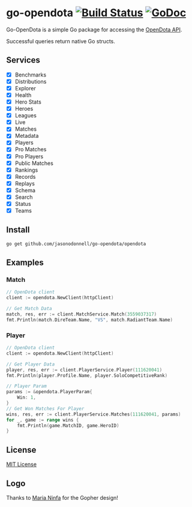 # go-opendota [![Build Status](https://travis-ci.org/jasonodonnell/go-opendota.png)](https://travis-ci.org/jasonodonnell/go-opendota) [![GoDoc](https://godoc.org/github.com/jasonodonnell/go-opendota?status.png)](https://godoc.org/github.com/jasonodonnell/go-opendota) <img align="right" src="">

Go-OpenDota is a simple Go package for accessing the [OpenDota API](https://docs.opendota.com/#).  

Successful queries return native Go structs.

## Services

- [x] Benchmarks
- [x] Distributions
- [x] Explorer
- [x] Health
- [x] Hero Stats
- [x] Heroes
- [x] Leagues
- [x] Live
- [x] Matches
- [x] Metadata
- [x] Players
- [x] Pro Matches
- [x] Pro Players
- [x] Public Matches
- [x] Rankings 
- [x] Records 
- [x] Replays
- [x] Schema
- [x] Search
- [x] Status
- [x] Teams 

## Install

```bash
go get github.com/jasonodonnell/go-opendota/opendota
```

## Examples

### Match

```go
// OpenDota client
client := opendota.NewClient(httpClient)

// Get Match Data
match, res, err := client.MatchService.Match(3559037317)
fmt.Println(match.DireTeam.Name, "VS", match.RadiantTeam.Name)
```

### Player

```go
// OpenDota client
client := opendota.NewClient(httpClient)

// Get Player Data
player, res, err := client.PlayerService.Player(111620041)
fmt.Println(player.Profile.Name, player.SoloCompetitiveRank)

// Player Param
params := &opendota.PlayerParam{
	Win: 1,
}
// Get Won Matches For Player
wins, res, err := client.PlayerService.Matches(111620041, params)
for _, game := range wins {
	fmt.Println(game.MatchID, game.HeroID)
}
```

## License

[MIT License](LICENSE)

## Logo

Thanks to [Maria Ninfa](http://marianinfa.mx/) for the Gopher design!
